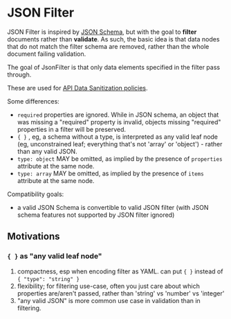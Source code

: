 # JSON Filter

JSON Filter is inspired by [JSON Schema](https://json-schema.org/), but with the goal to **filter**
documents rather than **validate**. As such, the basic idea is that data nodes that do not match the
filter schema are removed, rather than the whole document failing validation.

The goal of JsonFilter is that only data elements specified in the filter pass through.

These are used for [API Data Sanitization policies](api-data-sanitization.md).

Some differences:

- `required` properties are ignored. While in JSON schema, an object that was missing a "required"
  property is invalid, objects missing "required" properties in a filter will be preserved.
- `{ }` , eg, a schema without a type, is interpreted as any valid leaf node (eg, unconstrained
  leaf; everything that's not 'array' or 'object') - rather than any valid JSON.
- `type: object` MAY be omitted, as implied by the presence of `properties` attribute at the same node.
- `type: array` MAY be omitted, as implied by the presence of `items` attribute at the same node.

Compatibility goals:

- a valid JSON Schema is convertible to valid JSON filter (with JSON schema features not supported
  by JSON filter ignored)

## Motivations

### `{ }` as "any valid leaf node"

1. compactness, esp when encoding filter as YAML. can put `{ }` instead of `{ "type": "string" }`
2. flexibility; for filtering use-case, often you just care about which properties are/aren't
   passed, rather than 'string' vs 'number' vs 'integer'
3. "any valid JSON" is more common use case in validation than in filtering.
